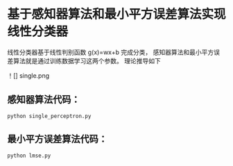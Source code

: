 # 基于感知器算法和最小平方误差算法实现线性分类器

线性分类器基于线性判别函数 g(x)=wx+b 完成分类， 感知器算法和最小平方误差算法就是通过训练数据学习这两个参数。
理论推导如下

！[] single.png



## 感知器算法代码：
```
python single_perceptron.py
```

## 最小平方误差算法代码：
```
python lmse.py
```
